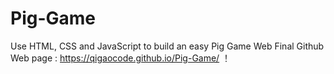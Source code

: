 # Pig-Game
Use HTML, CSS and JavaScript to build an easy Pig Game Web
Final Github Web page : https://qigaocode.github.io/Pig-Game/
！
